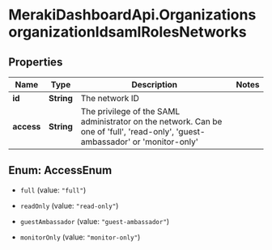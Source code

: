 # MerakiDashboardApi.OrganizationsorganizationIdsamlRolesNetworks

## Properties
Name | Type | Description | Notes
------------ | ------------- | ------------- | -------------
**id** | **String** | The network ID | 
**access** | **String** | The privilege of the SAML administrator on the network. Can be one of 'full', 'read-only', 'guest-ambassador' or 'monitor-only' | 


<a name="AccessEnum"></a>
## Enum: AccessEnum


* `full` (value: `"full"`)

* `readOnly` (value: `"read-only"`)

* `guestAmbassador` (value: `"guest-ambassador"`)

* `monitorOnly` (value: `"monitor-only"`)




